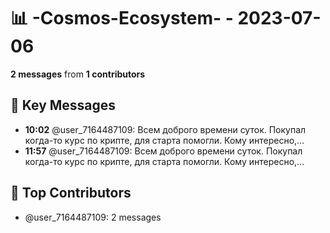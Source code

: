 # 📊 -Cosmos-Ecosystem- - 2023-07-06
**2 messages** from **1 contributors**

## 💬 Key Messages
- **10:02** @user_7164487109: Всем доброго времени суток. Покупал когда-то курс по крипте, для старта помогли. 
Кому интересно,...
- **11:57** @user_7164487109: Всем доброго времени суток. Покупал когда-то курс по крипте, для старта помогли. 
Кому интересно,...

## 👥 Top Contributors
- @user_7164487109: 2 messages